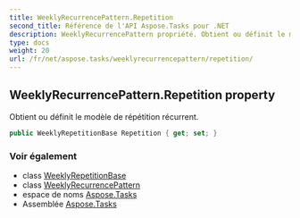 ```yaml
---
title: WeeklyRecurrencePattern.Repetition
second_title: Référence de l'API Aspose.Tasks pour .NET
description: WeeklyRecurrencePattern propriété. Obtient ou définit le modèle de répétition récurrent.
type: docs
weight: 20
url: /fr/net/aspose.tasks/weeklyrecurrencepattern/repetition/
---
```

## WeeklyRecurrencePattern.Repetition property

Obtient ou définit le modèle de répétition récurrent.

```csharp
public WeeklyRepetitionBase Repetition { get; set; }
```

### Voir également

* class [WeeklyRepetitionBase](../../weeklyrepetitionbase/)
* class [WeeklyRecurrencePattern](../)
* espace de noms [Aspose.Tasks](../../weeklyrecurrencepattern/)
* Assemblée [Aspose.Tasks](../../../)


